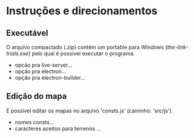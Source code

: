 # Instruções e direcionamentos

## Executável

O arquivo compactado (.zip) contém um portable para Windows (_the-link-trials.exe_) pelo qual é possível executar o programa.

- opcão pra live-server...
- opção pra electron...
- opção pra electron-builder...

## Edição do mapa

É possivel editar os mapas no arquivo 'consts.js' (caminho: 'src/js').

- nomes consts...
- caracteres aceitos para terrenos ...
